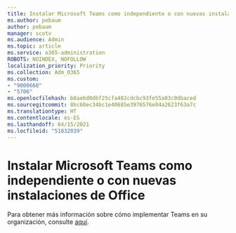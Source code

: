 ```yaml
---
title: Instalar Microsoft Teams como independiente o con nuevas instalaciones de Office
ms.author: pebaum
author: pebaum
manager: scotv
ms.audience: Admin
ms.topic: article
ms.service: o365-administration
ROBOTS: NOINDEX, NOFOLLOW
localization_priority: Priority
ms.collection: Adm_O365
ms.custom:
- "9000660"
- "5706"
ms.openlocfilehash: b8ae6d0dbf25cfa482cdcbc93fe55a03c0dbaced
ms.sourcegitcommit: 8bc60ec34bc1e40685e3976576e04a2623f63a7c
ms.translationtype: HT
ms.contentlocale: es-ES
ms.lasthandoff: 04/15/2021
ms.locfileid: "51832039"
---
```

# <a name="install-teams-as-standalone-or-with-new-office-installs"></a>Instalar Microsoft Teams como independiente o con nuevas instalaciones de Office

Para obtener más información sobre cómo implementar Teams en su organización, consulte [aquí](https://docs.microsoft.com/alchemyinsights/installing-teams-as-standalone-or-with-new-existing-office-installs).
